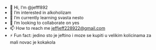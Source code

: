 - 👋 Hi, I’m @jefff892
- 👀 I’m interested in alkoholizam
- 🌱 I’m currently learning svasta nesto
- 💞️ I’m looking to collaborate on yes
- 📫 How to reach me jeffjeff228922@gmail.com
- ⚡ Fun fact: jedino sto je jeftino i moze se kupiti u velikim kolicinama za mali novac je kokakola

<!---
jefff892/jefff892 is a ✨ special ✨ repository because its `README.md` (this file) appears on your GitHub profile.
You can click the Preview link to take a look at your changes.
--->
